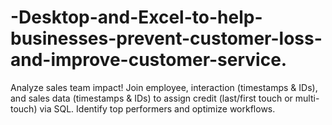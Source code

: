 # -Desktop-and-Excel-to-help-businesses-prevent-customer-loss-and-improve-customer-service.
Analyze sales team impact! Join employee, interaction (timestamps &amp; IDs), and sales data (timestamps &amp; IDs) to assign credit (last/first touch or multi-touch) via SQL. Identify top performers and optimize workflows.
